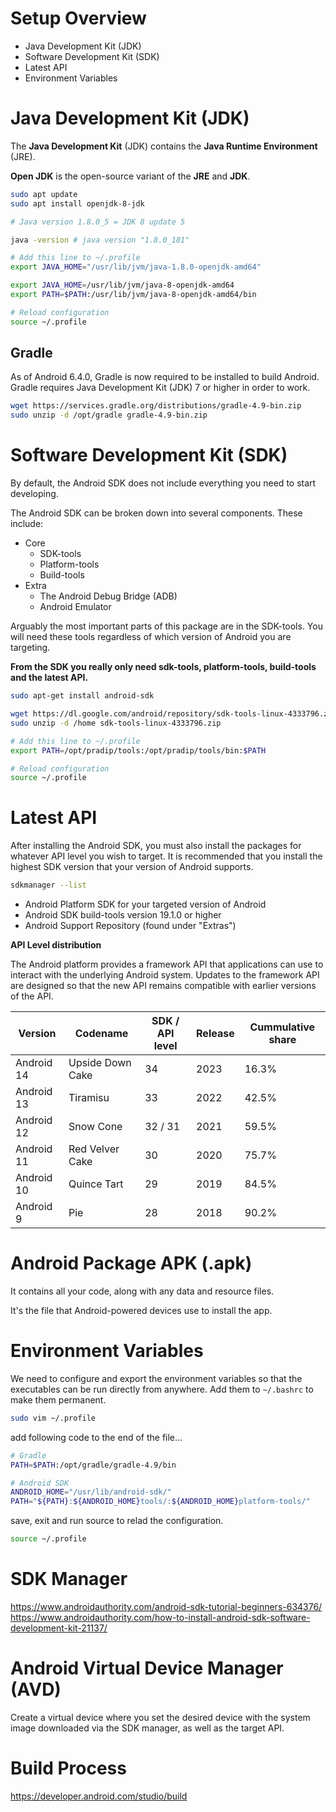 # Setup Overview

-   Java Development Kit (JDK)
-   Software Development Kit (SDK)
-   Latest API
-   Environment Variables

# Java Development Kit (JDK)

The **Java Development Kit** (JDK) contains the **Java Runtime Environment** (JRE).

**Open JDK** is the open-source variant of the **JRE** and **JDK**.

```bash
sudo apt update
sudo apt install openjdk-8-jdk

# Java version 1.8.0_5 = JDK 8 update 5

java -version # java version "1.8.0_181"

# Add this line to ~/.profile
export JAVA_HOME="/usr/lib/jvm/java-1.8.0-openjdk-amd64"

export JAVA_HOME=/usr/lib/jvm/java-8-openjdk-amd64
export PATH=$PATH:/usr/lib/jvm/java-8-openjdk-amd64/bin

# Reload configuration
source ~/.profile
```

## Gradle

As of Android 6.4.0, Gradle is now required to be installed to build Android. Gradle requires Java Development Kit (JDK) 7 or higher in order to work.

```bash
wget https://services.gradle.org/distributions/gradle-4.9-bin.zip
sudo unzip -d /opt/gradle gradle-4.9-bin.zip
```

# Software Development Kit (SDK)

By default, the Android SDK does not include everything you need to start developing.

The Android SDK can be broken down into several components. These include:

-   Core
    -   SDK-tools
    -   Platform-tools
    -   Build-tools
-   Extra
    -   The Android Debug Bridge (ADB)
    -   Android Emulator

Arguably the most important parts of this package are in the SDK-tools. You will need these tools regardless of which version of Android you are targeting.

**From the SDK you really only need sdk-tools, platform-tools, build-tools and the latest API.**

```bash
sudo apt-get install android-sdk
```

```bash
wget https://dl.google.com/android/repository/sdk-tools-linux-4333796.zip
sudo unzip -d /home sdk-tools-linux-4333796.zip

# Add this line to ~/.profile
export PATH=/opt/pradip/tools:/opt/pradip/tools/bin:$PATH

# Reload configuration
source ~/.profile
```

# Latest API

After installing the Android SDK, you must also install the packages for whatever API level you wish to target. It is recommended that you install the highest SDK version that your version of Android supports.

```bash
sdkmanager --list
```

-   Android Platform SDK for your targeted version of Android
-   Android SDK build-tools version 19.1.0 or higher
-   Android Support Repository (found under "Extras")

**API Level distribution**

The Android platform provides a framework API that applications can use to interact with the underlying Android system. Updates to the framework API are designed so that the new API remains compatible with earlier versions of the API.

| Version    | Codename         | SDK / API level | Release | Cummulative share |
| ---------- | ---------------- | --------------- | ------- | ----------------- |
| Android 14 | Upside Down Cake | 34              | 2023    | 16.3%             |
| Android 13 | Tiramisu         | 33              | 2022    | 42.5%             |
| Android 12 | Snow Cone        | 32 / 31         | 2021    | 59.5%             |
| Android 11 | Red Velver Cake  | 30              | 2020    | 75.7%             |
| Android 10 | Quince Tart      | 29              | 2019    | 84.5%             |
| Android 9  | Pie              | 28              | 2018    | 90.2%             |

# Android Package APK (.apk)

It contains all your code, along with any data and resource files.

It's the file that Android-powered devices use to install the app.

# Environment Variables

We need to configure and export the environment variables so that the executables can be run directly from anywhere. Add them to `~/.bashrc` to make them permanent.

```bash
sudo vim ~/.profile
```

add following code to the end of the file...

```bash
# Gradle
PATH=$PATH:/opt/gradle/gradle-4.9/bin

# Android SDK
ANDROID_HOME="/usr/lib/android-sdk/"
PATH="${PATH}:${ANDROID_HOME}tools/:${ANDROID_HOME}platform-tools/"
```

save, exit and run source to relad the configuration.

```bash
source ~/.profile
```

# SDK Manager

https://www.androidauthority.com/android-sdk-tutorial-beginners-634376/  
https://www.androidauthority.com/how-to-install-android-sdk-software-development-kit-21137/

# Android Virtual Device Manager (AVD)

Create a virtual device where you set the desired device with the system image downloaded via the SDK manager, as well as the target API.

# Build Process

https://developer.android.com/studio/build
